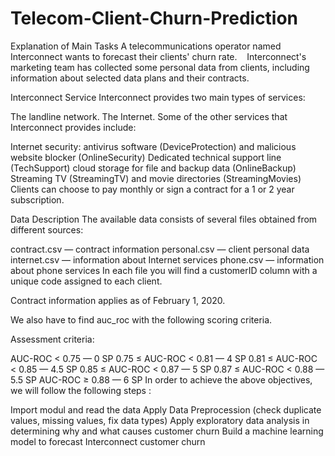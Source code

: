 # Telecom-Client-Churn-Prediction

Explanation of Main Tasks
A telecommunications operator named Interconnect wants to forecast their clients' churn rate. 󠀢 󠀳 󠀰 Interconnect's marketing team has collected some personal data from clients, including information about selected data plans and their contracts.

Interconnect Service
󠀰Interconnect provides two main types of services:

The landline network.
The Internet.
Some of the other services that Interconnect provides include:

Internet security: antivirus software (DeviceProtection) and malicious website blocker (OnlineSecurity)
Dedicated technical support line (TechSupport)
cloud storage for file and backup data (OnlineBackup)
Streaming TV (StreamingTV) and movie directories (StreamingMovies)
Clients can choose to pay monthly or sign a contract for a 1 or 2 year subscription.

Data Description
󠀰The available data consists of several files obtained from different sources:

contract.csv — 󠀰contract information
personal.csv — 󠀰client personal data
internet.csv — information about Internet services
phone.csv — information about phone services
In each file you will find a customerID column with a unique code assigned to each client.

Contract information applies as of February 1, 2020.

We also have to find auc_roc with the following scoring criteria.

Assessment criteria:

AUC-ROC < 0.75 — 0 SP
0.75 ≤ AUC-ROC < 0.81 — 4 SP
0.81 ≤ AUC-ROC < 0.85 — 4.5 SP
0.85 ≤ AUC-ROC < 0.87 — 5 SP
0.87 ≤ AUC-ROC < 0.88 — 5.5 SP
AUC-ROC ≥ 0.88 — 6 SP
In order to achieve the above objectives, we will follow the following steps :

Import modul and read the data
Apply Data Preprocession (check duplicate values, missing values, fix data types)
Apply exploratory data analysis in determining why and what causes customer churn
Build a machine learning model to forecast Interconnect customer churn

